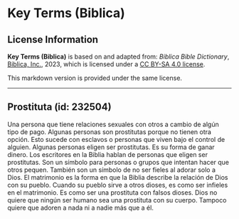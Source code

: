 # Key Terms (Biblica)

## License Information

**Key Terms (Biblica)** is based on and adapted from: _Biblica Bible Dictionary_, [Biblica, Inc.](https://www.biblica.com/), 2023, which is licensed under a [CC BY-SA 4.0 license](https://creativecommons.org/licenses/by-sa/4.0/legalcode.en).

This markdown version is provided under the same license.



--------------------------------

## Prostituta (id: 232504)

Una persona que tiene relaciones sexuales con otros a cambio de algún tipo de pago. Algunas personas son prostitutas porque no tienen otra opción. Esto sucede con esclavos o personas que viven bajo el control de alguien. Algunas personas eligen ser prostitutas. Es su forma de ganar dinero. Los escritores en la Biblia hablan de personas que eligen ser prostitutas. Son un símbolo para personas o grupos que intentan hacer que otros pequen. También son un símbolo de no ser fieles al adorar solo a Dios. El matrimonio es la forma en que la Biblia describe la relación de Dios con su pueblo. Cuando su pueblo sirve a otros dioses, es como ser infieles en el matrimonio. Es como ser una prostituta con falsos dioses. Dios no quiere que ningún ser humano sea una prostituta con su cuerpo. Tampoco quiere que adoren a nada ni a nadie más que a él.


